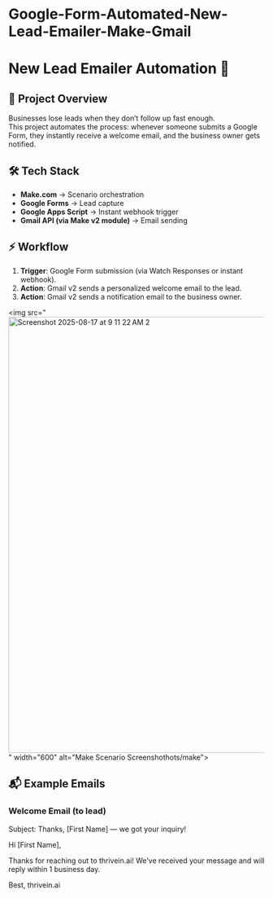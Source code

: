 # Google-Form-Automated-New-Lead-Emailer-Make-Gmail
# New Lead Emailer Automation 🚀

## 📌 Project Overview
Businesses lose leads when they don’t follow up fast enough.  
This project automates the process: whenever someone submits a Google Form, they instantly receive a welcome email, and the business owner gets notified.

## 🛠️ Tech Stack
- **Make.com** → Scenario orchestration  
- **Google Forms** → Lead capture  
- **Google Apps Script** → Instant webhook trigger  
- **Gmail API (via Make v2 module)** → Email sending  

## ⚡ Workflow
1. **Trigger**: Google Form submission (via Watch Responses or instant webhook).  
2. **Action**: Gmail v2 sends a personalized welcome email to the lead.  
3. **Action**: Gmail v2 sends a notification email to the business owner.  

<img src="<img width="1418" height="857" alt="Screenshot 2025-08-17 at 9 11 22 AM 2" src="https://github.com/user-attachments/assets/e1ef68eb-972a-4033-8df5-31cc7841b7c0" />
" width="600" alt="Make Scenario Screenshothots/make">

## 📬 Example Emails
### Welcome Email (to lead)
Subject: Thanks, [First Name] — we got your inquiry!

Hi [First Name],

Thanks for reaching out to thrivein.ai! We’ve received your message and will reply within 1 business day.

Best,
thrivein.ai
